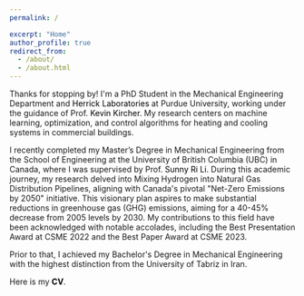 ```yaml
---
permalink: /

excerpt: "Home"
author_profile: true
redirect_from: 
  - /about/
  - /about.html
---
```


Thanks for stopping by! I'm a PhD Student in the Mechanical Engineering Department and <a href="https://engineering.purdue.edu/Herrick" target="_blank" style="color: black; text-decoration:none;">Herrick Laboratories</a> at Purdue University, working under the guidance of Prof. <a href="https://kevinjkircher.com/" target="_blank" style="color: black; text-decoration:none;">Kevin Kircher</a>. My research centers on machine learning, optimization, and control algorithms for heating and cooling systems in commercial buildings. 

I recently completed my Master’s Degree in Mechanical Engineering from the School of Engineering at the University of British Columbia (UBC) in Canada, where I was supervised by Prof. <a href="https://engineering.ok.ubc.ca/about/contact/sunny-ri-li/" target="_blank" style="color: black; text-decoration:none;">Sunny Ri Li</a>. During this academic journey, my research delved into Mixing Hydrogen into Natural Gas Distribution Pipelines, aligning with Canada's pivotal "Net-Zero Emissions by 2050" initiative. This visionary plan aspires to make substantial reductions in greenhouse gas (GHG) emissions, aiming for a 40-45% decrease from 2005 levels by 2030. My contributions to this field have been acknowledged with notable accolades, including the Best Presentation Award at CSME 2022 and the Best Paper Award at CSME 2023.

Prior to that, I achieved my Bachelor's Degree in Mechanical Engineering with the highest distinction from the University of Tabriz in Iran.

Here is my <b><a href="https://arashjkh.github.io/files/CV_Arash_Jalil_Khabbazi.pdf" target="_blank" style="color: black; text-decoration:none;">CV</a></b>.
